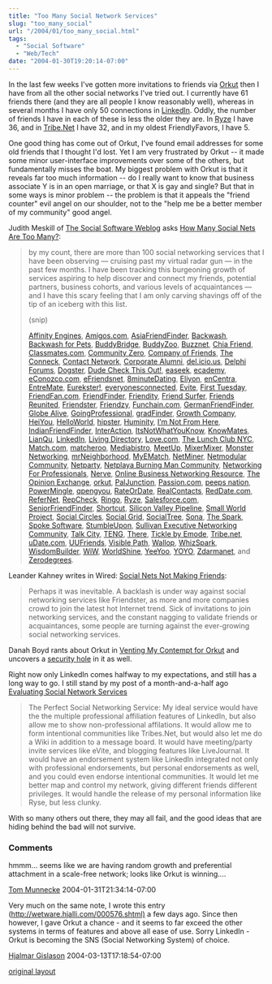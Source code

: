```yaml
---
title: "Too Many Social Network Services"
slug: "too_many_social"
url: "/2004/01/too_many_social.html"
tags:
  - "Social Software"
  - "Web/Tech"
date: "2004-01-30T19:20:14-07:00"
---
```

<p>In the last few weeks I've gotten more invitations to friends via <a href="http://www.orkut.com/Profile.aspx?uid=2789681602836776519">Orkut</a> then I have from all the other social networks I've tried out. I currently have 61 friends there (and they are all people I know reasonably well), whereas in several months I have only 50 connections in <a href="http://www.linkedin.com/profile?viewProfile=&amp;key=62844">LinkedIn</a>. Oddly, the number of friends I have in each of these is less the older they are. In <a href="http://www.ryze.com/go/ChristopherA">Ryze</a> I have 36, and in <a href="http://cluster.tribe.net/tribe/servlet/template/pub,pcard,PeopleCard.vm?personid=ce34093a-3c72-4954-b52f-3d6bc51884af">Tribe.Net</a> I have 32, and in my oldest FriendlyFavors, I have 5.</p>
<p>One good thing has come out of Orkut, I've found email addresses for some old friends that I thought I'd lost. Yet I am very frustrated by Orkut -- it made some minor user-interface improvements over some of the others, but fundamentally misses the boat. My biggest problem with Orkut is that it reveals far too much information -- do I really want to know that business associate Y is in an open marriage, or that X is gay and single? But that in some ways is minor problem -- the problem is that it appeals the "friend counter" evil angel on our shoulder, not to the "help me be a better member of my community" good angel.</p>
<p>Judith Meskill of <a href="http://socialsoftware.weblogsinc.com/">The Social Software Weblog</a> asks <a href="http://socialsoftware.weblogsinc.com/entry/6832739961761474/">How Many Social Nets Are Too Many?</a>:<br />
<blockquote>by my count, there are more than 100 social networking services that I have been observing — cruising past my virtual radar gun — in the past few months. I have been tracking this burgeoning growth of services aspiring to help discover and connect my friends, potential partners, business cohorts, and various levels of acquaintances — and I have this scary feeling that I am only carving shavings off of the tip of an iceberg with this list.<p/>(snip)<p/><p><a href="http://www.affinityengines.com/" title="Affinity Engines">Affinity Engines</a>, <a href="http://amigos.com/" title="Amigos.com">Amigos.com</a>, <a href="http://www.asiafriendfinder.com/" title="AsiaFriendFinder">AsiaFriendFinder</a>, <a href="http://www.backwash.com/magazine.php" title="Backwash">Backwash</a>, <a href="http://backwashpets.com/magazine.php" title="Backwash for Pets">Backwash for Pets</a>, <a href="http://www.buddybridge.com/" title="BuddyBridge">BuddyBridge</a>, <a href="http://buddyzoo.com/" title="BuddyZoo">BuddyZoo</a>, <a title="Buzznet" href="http://buzznet.com/">Buzznet</a>, <a href="http://www.chiafriend.com/" title="Chia Friend">Chia Friend</a>, <a href="http://www.classmates.com/" title="Classmates.com">Classmates.com</a>, <a href="http://www.communityzero.com/" title="Community Zero">Community Zero</a>, <a href="http://www.fastcompany.com/cof/" title="Company of Friends">Company of Friends</a>, <a href="http://www.theconneck.com/" title="The Conneck">The Conneck</a>, <a href="http://www.contactnetworkcorp.com/" title="Contact Network">Contact Network</a>, <a href="http://www.corporatealumni.com/" title="Corporate Alumni">Corporate Alumni</a>, <a title="del.icio.us" href="http://del.icio.us/doc/about">del.icio.us</a>, <a href="http://www.delphiforums.com/" title="Delphi Forums">Delphi Forums</a>, <a title="Dogster" href="http://www.dogster.com/">Dogster</a>, <a href="http://www.dudecheckthisout.com/" title="Dude Check This Out">Dude Check This Out!</a>, <a href="http://www.easeek.com/" title="easeek">easeek</a>, <a href="http://www.ecademy.com/" title="ecademy">ecademy</a>, <a title="eConozco.com" href="https://www.econozco.com/">eConozco.com</a>, <a href="http://www.efriendsnet.com/" title="eFriendsnet">eFriendsnet</a>, <a href="http://www.8minutedating.com/" title="8minuteDating">8minuteDating</a>, <a href="http://www.eliyon.com/" title="Eliyon">Eliyon</a>, <a href="http://www.encentra.com/" title="enCentra">enCentra</a>, <a title="EntreMate" href="http://www.entremate.com/">EntreMate</a>, <a href="http://eurekster.com/" title="Eurekster!">Eurekster!</a>, <a href="http://www.everyonesconnected.com/" title="everyonesconnected">everyonesconnected</a>, <a href="http://www.evite.com/" title="Evite">Evite</a>, <a href="http://firsttuesday.com/" title="First Tuesday">First Tuesday</a>, <a title="FriendFan.com" href="http://www.friendfan.com/">FriendFan.com</a>, <a href="http://friendfinderinc.com/corporate/" title="FriendFinder">FriendFinder</a>, <a href="http://friendity.de/index.jsp" title="Friendity">Friendity</a>, <a href="http://www.friendsurfer.com/" title="Friend Surfer">Friend Surfer</a>, <a href="http://www.friendsreunited.com/" title="Friends Reunited">Friends Reunited</a>, <a href="http://www.friendster.com/index.jsp" title="Friendster">Friendster</a>, <a href="http://www.friendzy.com/" title="Friendzy">Friendzy</a>, <a title="Funchain.com" href="http://www.funchain.com/">Funchain.com</a>, <a href="http://www.germanfriendfinder.com/" title="GermanFriendFinder">GermanFriendFinder</a>, <a href="http://www.globealive.com/" title="Globe Alive">Globe Alive</a>, <a href="http://www.goingprofessional.com/" title="GoingProfessional">GoingProfessional</a>, <a href="http://www.gradfinder.com/" title="gradFinder">gradFinder</a>, <a href="http://www.growingco.com/" title="Growth Company">Growth Company</a>, <a href="http://www.heiyou.com/" title="HeiYou">HeiYou</a>, <a href="http://www.helloworld.com/" title="HelloWorld">HelloWorld</a>, <a href="http://www.hipstir.com/" title="hipster">hipster</a>, <a href="http://www.huminity.com/" title="Huminity">Huminity</a>, <a href="http://www.imnotfromhere.com/" title="I'm Not From Here">I&#8217;m Not From Here</a>, <a href="http://www.indianfriendfinder.com/" title="IndianFriendFinder">IndianFriendFinder</a>, <a href="http://www.interfacesoftware.com/products/interaction/ia_summary.cfm" title="InterAction">InterAction</a>, <a href="http://www.itsnotwhatyouknow.com/" title="ItsNotWhatYouKnow">ItsNotWhatYouKnow</a>, <a href="http://www.knowmates.com/" title="KnowMates">KnowMates</a>, <a href="http://lianqu.com.cn/" title="LianQu">LianQu</a>, <a href="https://www.linkedin.com/" title="LinkedIn">LinkedIn</a>, <a href="http://www.livingdirectory.org/" title="Living Directory">Living Directory</a>, <a href="http://love.com/" title="Love.com">Love.com</a>, <a href="http://www.thelunchclub.net/" title="The Lunch Club NYC">The Lunch Club NYC</a>, <a href="http://match.com/" title="Match.com">Match.com</a>, <a href="http://www.matcheroo.com/" title="matcheroo">matcheroo</a>, <a href="http://mediabistro.com/" title="Mediabistro">Mediabistro</a>, <a href="http://www.meetup.com/" title="MeetUp">MeetUp</a>, <a title="MixerMixer" href="http://www.mixermixer.com/">MixerMixer</a>, <a href="http://network.monster.com/NewEntry.aspx?mode=one" title="Monster Networking">Monster Networking</a>, <a href="http://www.mrneighborhood.com/" title="mrNeighborhood">mrNeighborhood</a>, <a href="http://www.myematch.com/" title="MyEMatch">MyEMatch</a>, <a href="http://www.netminer.com/" title="NetMiner">NetMiner</a>, <a href="http://www.netmodular.com/" title="Netmodular Community">Netmodular Community</a>, <a href="http://www.netparty.com/" title="Netparty">Netparty</a>, <a href="http://www.netplaya.com/" title="Netplaya Burning Man Community">Netplaya Burning Man Community</a>, <a href="http://www.networkingforprofessionals.com/" title="Networking For Professionals">Networking For Professionals</a>, <a href="http://www.nerve.com/" title="Nerve">Nerve</a>, <a href="http://www.onlinebusinessnetworking.com/" title="Online Business Networking Resource">Online Business Networking Resource</a>, <a href="https://www.opinion-exchange.com/" title="The Opinion Exchange">The Opinion Exchange</a>, <a href="http://www.orkut.com/" title="orkut">orkut</a>, <a href="http://www.paljunction.com/" title="PalJunction">PalJunction</a>, <a href="http://passion.com/" title="Passion.com">Passion.com</a>, <a href="http://www.peepsnation.com/" title="peeps nation">peeps nation</a>, <a href="http://www.powermingle.com/home.asp" title="PowerMingle">PowerMingle</a>, <a href="http://www.qpengyou.com/" title="qpengyou">qpengyou</a>, <a href="http://www.rateordate.com/" title="RateOrDate">RateOrDate</a>, <a href="http://www.realcontacts.com/" title="RealContacts">RealContacts</a>, <a title="RedDate.com" href="http://www.reddate.com/">RedDate.com</a>, <a href="http://www.refernet.net/" title="ReferNet">ReferNet</a>, <a href="http://www.repcheck.com/" title="RepCheck">RepCheck</a>, <a href="http://www.ringo.com/" title="Ringo">Ringo</a>, <a href="http://www.ryze.com/" title="Ryze">Ryze</a>, <a href="http://www.salesforce.com/us/index.jsp" title="Salesforce.com">Salesforce.com</a>, <a href="http://www.seniorfriendfinder.com/" title="SeniorFriendFinder">SeniorFriendFinder</a>, <a href="http://www.shortcut.nu/" title="Shortcut">Shortcut</a>, <a href="http://www.siliconvalleypipeline.com/" title="Silicon Valley Pipeline">Silicon Valley Pipeline</a>, <a href="http://smallworld.columbia.edu/" title="Small World Project">Small World Project</a>, <a href="http://www.socialcircles.com/" title="Social Circles">Social Circles</a>, <a href="http://www.socialgrid.com/" title="Social Grid">Social Grid</a>, <a href="http://socialtree.com/" title="SocialTree">SocialTree</a>, <a href="http://www.sona.com/" title="Sona">Sona</a>, <a href="http://www.thespark.com/" title="The Spark">The Spark</a>, <a href="http://www.spoke.com/" title="Spoke Software">Spoke Software</a>, <a href="http://www.stumbleupon.com/" title="StumbleUpon">StumbleUpon</a>, <a href="http://www.sullivanexecutive.com/community.html" title="Sullivan Executive Networking Community">Sullivan Executive Networking Community</a>, <a href="http://www.talkcity.com/" title="Talk City">Talk City</a>, <a href="http://teng.scottopia.com/" title="TENG">TENG</a>, <a href="http://www.there.com/" title="There">There</a>, <a href="http://www.emode.com/" title="Tickle by Emode">Tickle by Emode</a>, <a href="http://cluster.tribe.net/tribe/servlet/" title="Tribe.net">Tribe.net</a>, <a href="http://www.udate.com/" title="uDate.com">uDate.com</a>, <a href="http://www.uufriends.com/" title="UUFriends">UUFriends</a>, <a href="http://www.visiblepath.com/" title="visiblepath">Visible Path</a>, <a href="http://mywallop.com/" title="Wallop">Wallop</a>, <a title="WhizSpark" href="http://www.whizspark.com/">WhizSpark</a>, <a target=" _blank=" href="http://www.wisdombuilder.com/" title="WisdomBuilder">WisdomBuilder</a>, <a title="WiW" href="http://www.wiw.hu/hu/index.php">WiW</a>, <a href="http://www.worldshine.com/" title="WorldShine (the rebirth of sixdegrees.com)">WorldShine</a>, <a href="http://www.yeeyoo.com/" title="YeeYoo">YeeYoo</a>, <a href="http://www.yoyonet.cn/" title="YOYO">YOYO</a>, <a href="http://www.zdarmanet.net/" title="Zdarmanet">Zdarmanet</a>, and <a href="http://www.zerodegrees.com/" title="Zerodegrees">Zerodegrees</a>.</blockquote></p>
<p>Leander Kahney writes in Wired: <a title="Wired News: Social Nets Not Making Friends" href="http://www.wired.com/news/culture/0,1284,62070,00.html?tw=wn_tophead_3">Social Nets Not Making Friends</a>:<br />
<blockquote>Perhaps it was inevitable. A backlash is under way against social networking services like Friendster, as more and more companies crowd to join the latest hot Internet trend. Sick of invitations to join networking services, and the constant nagging to validate friends or acquaintances, some people are turning against the ever-growing social networking services.</blockquote></p>
<p>Danah Boyd rants about Orkut in <a href="http://www.zephoria.org/thoughts/archives/2004/01/30/venting_my_contempt_for_orkut.html">Venting My Contempt for Orkut</a> and uncovers a <a href="http://www.zephoria.org/thoughts/archives/2004/01/30/orkut_pissyness_round_2.html">security hole</a> in it as well.</p>
<p>Right now only LinkedIn comes halfway to my expectations, and still has a long way to go. I still stand by my post of a month-and-a-half ago <a href="/2003/12/evaluating_soci.html">Evaluating Social Network Services</a><br />
<blockquote>The Perfect Social Networking Service: My ideal service would have the the multiple professional affiliation features of LinkedIn, but also allow me to show non-professional affilations. It would allow me to form intentional communities like Tribes.Net, but would also let me do a Wiki in addition to a message board. It would have meeting/party invite services like eVite, and blogging features like LiveJournal. It would have an endorsement system like LinkedIn integrated not only with professional endorsements, but personal endorsements as well, and you could even endorse intentional communities. It would let me better map and control my network, giving different friends different privileges. It would handle the release of my personal information like Ryse, but less clunky. </blockquote></p>
<p>With so many others out there, they may all fail, and the good ideas that are hiding behind the bad will not survive.<br />
</p>
<footer><h3>Comments</h3>
<div class="u-comment h-cite">
<p class="p-content p-name">hmmm... seems like we are having random growth and preferential attachment in a scale-free network; looks like Orkut is winning....
</p>
<a class="u-author h-card" href="http://www.munnecke.com/blog">Tom Munnecke</a>
<time class="dt-published" datetime="2004-01-31T21:34:14-07:00">2004-01-31T21:34:14-07:00</time>
</div>
<div class="u-comment h-cite">
<p class="p-content p-name">Very much on the same note, I wrote this entry (<a href="http://wetware.hjalli.com/000576.shtml)">http://wetware.hjalli.com/000576.shtml)</a> a few days ago. Since then however, I gave Orkut a chance - and it seems to far exceed the other systems in terms of features and above all ease of use. Sorry LinkedIn - Orkut is becoming the SNS (Social Networking System) of choice.
</p>
<a class="u-author h-card" href="http://wetware.hjalli.com">Hjalmar Gislason</a>
<time class="dt-published" datetime="2004-03-13T17:18:54-07:00">2004-03-13T17:18:54-07:00</time>
</div>
</footer>
<p class="previous"><a href="/previous/2004/01/too_many_social.html" rel="syndication" class="u-syndication" >original layout</a></p>
